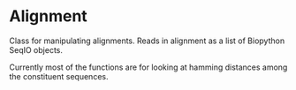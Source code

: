Alignment
==========

Class for manipulating alignments. Reads in alignment as a list of Biopython
SeqIO objects.

Currently most of the functions are for looking at hamming distances among the
constituent sequences.
